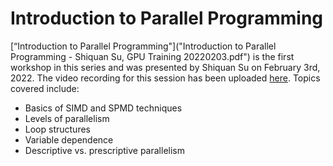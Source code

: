 # Introduction to Parallel Programming

[“Introduction to Parallel Programming"]("Introduction to Parallel Programming - Shiquan Su, GPU Training 20220203.pdf") is the first workshop in this series and was presented by Shiquan Su on February 3rd, 2022. The video recording for this session has been uploaded [here](https://youtu.be/UjK0O412A60). Topics covered include:

* Basics of SIMD and SPMD techniques
* Levels of parallelism
* Loop structures
* Variable dependence
* Descriptive vs. prescriptive parallelism